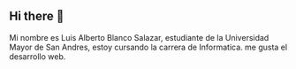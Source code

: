 ## Hi there 👋
Mi nombre es Luis Alberto Blanco Salazar, estudiante de la Universidad Mayor de San Andres, estoy cursando la carrera de Informatica. me gusta el desarrollo web.
<!--
**luisBlancoSalazar/luisBlancoSalazar** is a ✨ _special_ ✨ repository because its `README.md` (this file) appears on your GitHub profile.

![https://github.com/luisBlancoSalazar](./luisBlancoSalazar_github_profile.png)

## Encuéntrame en:

